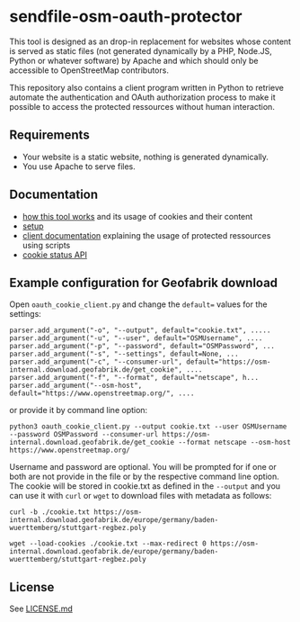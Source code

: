 # sendfile-osm-oauth-protector

This tool is designed as an drop-in replacement for websites whose content is
served as static files (not generated dynamically by a PHP, Node.JS, Python or whatever software)
by Apache and which should only be accessible to OpenStreetMap contributors.

This repository also contains a client program written in Python to retrieve
automate the authentication and OAuth authorization process to make it possible
to access the protected ressources without human interaction.

## Requirements

* Your website is a static website, nothing is generated dynamically.
* You use Apache to serve files.

## Documentation

* [how this tool works](doc/cookie.md) and its usage of cookies and their content
* [setup](doc/setup.md)
* [client documentation](doc/client.md) explaining the usage of protected ressources using scripts
* [cookie status API](doc/cookie_status_api.md)

## Example configuration for Geofabrik download

Open `oauth_cookie_client.py` and change the `default=` values for the settings:
```
parser.add_argument("-o", "--output", default="cookie.txt", .....
parser.add_argument("-u", "--user", default="OSMUsername", ....
parser.add_argument("-p", "--password", default="OSMPassword", ...
parser.add_argument("-s", "--settings", default=None, ...
parser.add_argument("-c", "--consumer-url", default="https://osm-internal.download.geofabrik.de/get_cookie", ....
parser.add_argument("-f", "--format", default="netscape", h...
parser.add_argument("--osm-host", default="https://www.openstreetmap.org/", ....
```
or provide it by command line option:

`python3 oauth_cookie_client.py --output cookie.txt --user OSMUsername --password OSMPassword --consumer-url https://osm-internal.download.geofabrik.de/get_cookie --format netscape --osm-host https://www.openstreetmap.org/`

Username and password are optional. You will be prompted for if one or both are not provide in the file or by the respective command line option.
The cookie will be stored in cookie.txt as defined in the `--output` and you can use it with `curl` or `wget` to download files with metadata as follows:

`curl -b ./cookie.txt https://osm-internal.download.geofabrik.de/europe/germany/baden-wuerttemberg/stuttgart-regbez.poly`

`wget --load-cookies ./cookie.txt --max-redirect 0 https://osm-internal.download.geofabrik.de/europe/germany/baden-wuerttemberg/stuttgart-regbez.poly`

## License

See [LICENSE.md](LICENSE.md)
